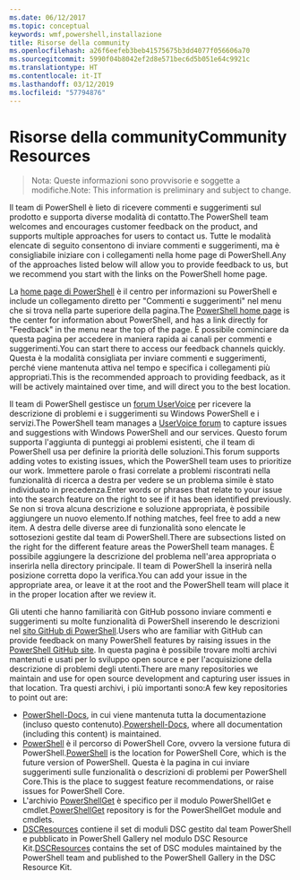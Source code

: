 ```yaml
---
ms.date: 06/12/2017
ms.topic: conceptual
keywords: wmf,powershell,installazione
title: Risorse della community
ms.openlocfilehash: a26f6eefeb3beb41575675b3dd4077f056606a70
ms.sourcegitcommit: 5990f04b8042ef2d8e571bec6d5b051e64c9921c
ms.translationtype: HT
ms.contentlocale: it-IT
ms.lasthandoff: 03/12/2019
ms.locfileid: "57794876"
---
```

# <a name="community-resources"></a><span data-ttu-id="bc7e4-103">Risorse della community</span><span class="sxs-lookup"><span data-stu-id="bc7e4-103">Community Resources</span></span>
> <span data-ttu-id="bc7e4-104">Nota: Queste informazioni sono provvisorie e soggette a modifiche.</span><span class="sxs-lookup"><span data-stu-id="bc7e4-104">Note: This information is preliminary and subject to change.</span></span>

<span data-ttu-id="bc7e4-105">Il team di PowerShell è lieto di ricevere commenti e suggerimenti sul prodotto e supporta diverse modalità di contatto.</span><span class="sxs-lookup"><span data-stu-id="bc7e4-105">The PowerShell team welcomes and encourages customer feedback on the product, and supports multiple approaches for users to contact us.</span></span>
<span data-ttu-id="bc7e4-106">Tutte le modalità elencate di seguito consentono di inviare commenti e suggerimenti, ma è consigliabile iniziare con i collegamenti nella home page di PowerShell.</span><span class="sxs-lookup"><span data-stu-id="bc7e4-106">Any of the approaches listed below will allow you to provide feedback to us, but we recommend you start with the links on the PowerShell home page.</span></span>

<span data-ttu-id="bc7e4-107">La [home page di PowerShell](https://microsoft.com/powershell) è il centro per informazioni su PowerShell e include un collegamento diretto per "Commenti e suggerimenti" nel menu che si trova nella parte superiore della pagina.</span><span class="sxs-lookup"><span data-stu-id="bc7e4-107">The [PowerShell home page](https://microsoft.com/powershell) is the center for information about PowerShell, and has a link directly for "Feedback" in the menu near the top of the page.</span></span>
<span data-ttu-id="bc7e4-108">È possibile cominciare da questa pagina per accedere in maniera rapida ai canali per commenti e suggerimenti.</span><span class="sxs-lookup"><span data-stu-id="bc7e4-108">You can start there to access our feedback channels quickly.</span></span>
<span data-ttu-id="bc7e4-109">Questa è la modalità consigliata per inviare commenti e suggerimenti, perché viene mantenuta attiva nel tempo e specifica i collegamenti più appropriati.</span><span class="sxs-lookup"><span data-stu-id="bc7e4-109">This is the recommended approach to providing feedback, as it will be actively maintained over time, and will direct you to the best location.</span></span>

<span data-ttu-id="bc7e4-110">Il team di PowerShell gestisce un [forum UserVoice](https://windowsserver.uservoice.com/forums/301869-powershell/) per ricevere la descrizione di problemi e i suggerimenti su Windows PowerShell e i servizi.</span><span class="sxs-lookup"><span data-stu-id="bc7e4-110">The PowerShell team manages a [UserVoice forum](https://windowsserver.uservoice.com/forums/301869-powershell/) to capture issues and suggestions with Windows PowerShell and our services.</span></span>
<span data-ttu-id="bc7e4-111">Questo forum supporta l'aggiunta di punteggi ai problemi esistenti, che il team di PowerShell usa per definire la priorità delle soluzioni.</span><span class="sxs-lookup"><span data-stu-id="bc7e4-111">This forum supports adding votes to existing issues, which the PowerShell team uses to prioritize our work.</span></span>
<span data-ttu-id="bc7e4-112">Immettere parole o frasi correlate a problemi riscontrati nella funzionalità di ricerca a destra per vedere se un problema simile è stato individuato in precedenza.</span><span class="sxs-lookup"><span data-stu-id="bc7e4-112">Enter words or phrases that relate to your issue into the search feature on the right to see if it has been identified previously.</span></span>
<span data-ttu-id="bc7e4-113">Se non si trova alcuna descrizione e soluzione appropriata, è possibile aggiungere un nuovo elemento.</span><span class="sxs-lookup"><span data-stu-id="bc7e4-113">If nothing matches, feel free to add a new item.</span></span>
<span data-ttu-id="bc7e4-114">A destra delle diverse aree di funzionalità sono elencate le sottosezioni gestite dal team di PowerShell.</span><span class="sxs-lookup"><span data-stu-id="bc7e4-114">There are subsections listed on the right for the different feature areas the PowerShell team manages.</span></span>
<span data-ttu-id="bc7e4-115">È possibile aggiungere la descrizione del problema nell'area appropriata o inserirla nella directory principale. Il team di PowerShell la inserirà nella posizione corretta dopo la verifica.</span><span class="sxs-lookup"><span data-stu-id="bc7e4-115">You can add your issue in the appropriate area, or leave it at the root and the PowerShell team will place it in the proper location after we review it.</span></span>

<span data-ttu-id="bc7e4-116">Gli utenti che hanno familiarità con GitHub possono inviare commenti e suggerimenti su molte funzionalità di PowerShell inserendo le descrizioni nel [sito GitHub di PowerShell](https://github.com/powershell).</span><span class="sxs-lookup"><span data-stu-id="bc7e4-116">Users who are familiar with GitHub can provide feedback on many PowerShell features by raising issues in the [PowerShell GitHub site](https://github.com/powershell).</span></span>
<span data-ttu-id="bc7e4-117">In questa pagina è possibile trovare molti archivi mantenuti e usati per lo sviluppo open source e per l'acquisizione della descrizione di problemi degli utenti.</span><span class="sxs-lookup"><span data-stu-id="bc7e4-117">There are many repositories we maintain and use for open source development and capturing user issues in that location.</span></span>
<span data-ttu-id="bc7e4-118">Tra questi archivi, i più importanti sono:</span><span class="sxs-lookup"><span data-stu-id="bc7e4-118">A few key repositories to point out are:</span></span>

* <span data-ttu-id="bc7e4-119">[PowerShell-Docs](https://github.com/PowerShell/powershell-docs), in cui viene mantenuta tutta la documentazione (incluso questo contenuto).</span><span class="sxs-lookup"><span data-stu-id="bc7e4-119">[Powershell-Docs](https://github.com/PowerShell/powershell-docs), where all documentation (including this content) is maintained.</span></span>
* <span data-ttu-id="bc7e4-120">[PowerShell](https://github.com/PowerShell/powershell) è il percorso di PowerShell Core, ovvero la versione futura di PowerShell.</span><span class="sxs-lookup"><span data-stu-id="bc7e4-120">[PowerShell](https://github.com/PowerShell/powershell) is the location for PowerShell Core, which is the future version of PowerShell.</span></span>
<span data-ttu-id="bc7e4-121">Questa è la pagina in cui inviare suggerimenti sulle funzionalità o descrizioni di problemi per PowerShell Core.</span><span class="sxs-lookup"><span data-stu-id="bc7e4-121">This is the place to suggest feature recommendations, or raise issues for PowerShell Core.</span></span>
* <span data-ttu-id="bc7e4-122">L'archivio [PowerShellGet](https://github.com/PowerShell/powershellget) è specifico per il modulo PowerShellGet e cmdlet.</span><span class="sxs-lookup"><span data-stu-id="bc7e4-122">[PowerShellGet](https://github.com/PowerShell/powershellget) repository is for the PowerShellGet module and cmdlets.</span></span>
* <span data-ttu-id="bc7e4-123">[DSCResources](https://github.com/PowerShell/DscResources) contiene il set di moduli DSC gestito dal team PowerShell e pubblicato in PowerShell Gallery nel modulo DSC Resource Kit.</span><span class="sxs-lookup"><span data-stu-id="bc7e4-123">[DSCResources](https://github.com/PowerShell/DscResources) contains the set of DSC modules maintained by the PowerShell team and published to the PowerShell Gallery in the DSC Resource Kit.</span></span>
